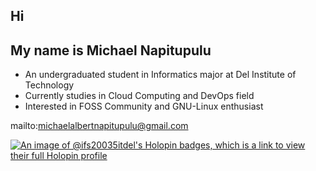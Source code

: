 ## Hi

## My name is Michael Napitupulu
- An undergraduated student in Informatics major at Del Institute of Technology
- Currently studies in Cloud Computing and DevOps field
- Interested in FOSS Community and GNU-Linux enthusiast

mailto:michaelalbertnapitupulu@gmail.com

[![An image of @ifs20035itdel's Holopin badges, which is a link to view their full Holopin profile](https://holopin.me/ifs20035itdel)](https://holopin.io/@ifs20035itdel)
